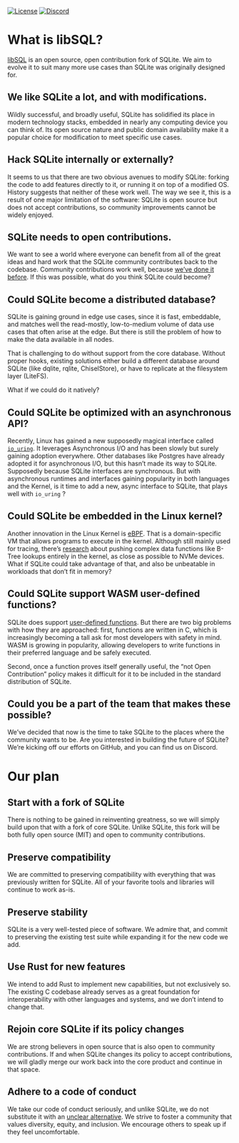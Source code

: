 
[![License](https://img.shields.io/badge/license-MIT-blue)](https://github.com/libsql/libsql/blob/master/LICENSE.md)
[![Discord](https://img.shields.io/discord/1026540227218640906?color=5865F2&label=discord&logo=discord&logoColor=8a9095)](https://discord.gg/TxwbQTWHSr)


# What is libSQL?

[libSQL](https://libsql.org) is an open source, open contribution fork of SQLite. We aim to evolve it to suit many more use cases than SQLite was originally designed for.

## We like SQLite a lot, and with modifications.

Wildly successful, and broadly useful, SQLite has solidified its place in modern technology stacks, embedded in nearly any computing device you can think of. Its open source nature and public domain availability make it a popular choice for modification to meet specific use cases.

## Hack SQLite internally or externally?
It seems to us that there are two obvious avenues to modify SQLite: forking the code to add features directly to it, or running it on top of a modified OS. History suggests that neither of these work well. The way we see it, this is a result of one major limitation of the software: SQLite is open source but does not accept contributions, so community improvements cannot be widely enjoyed.

## SQLite needs to open contributions.
We want to see a world where everyone can benefit from all of the great ideas and hard work that the SQLite community contributes back to the codebase.  Community contributions work well, because [we’ve done it before][qemu-sqlite]. If this was possible, what do you think SQLite could become?

## Could SQLite become a distributed database?

SQLite is gaining ground in edge use cases, since it is fast, embeddable, and matches well the read-mostly, low-to-medium volume of data use cases that often arise at the edge. But there is still the problem of how to make the data available in all nodes.

That is challenging to do without support from the core database. Without proper hooks, existing solutions either build a different database around SQLite (like dqlite, rqlite, ChiselStore), or have to replicate at the filesystem layer (LiteFS).

What if we could do it natively?

## Could SQLite be optimized with an asynchronous API?

Recently, Linux has gained a new supposedly magical interface called [`io_uring`](https://www.theregister.com/2022/09/16/column/). It leverages Asynchronous I/O and has been slowly but surely gaining adoption everywhere. Other databases like Postgres have already adopted it for asynchronous I/O, but this hasn’t made its way to SQLite. Supposedly because SQLite interfaces are synchronous. But with asynchronous runtimes and interfaces gaining popularity in both languages and the Kernel, is it time to add a new, async interface to SQLite, that plays well with `io_uring` ?

## Could SQLite be embedded in the Linux kernel?

Another innovation in the Linux Kernel is [eBPF](https://www.scylladb.com/2020/05/05/how-io_uring-and-ebpf-will-revolutionize-programming-in-linux/). That is a domain-specific VM that allows programs to execute in the kernel. Although still mainly used for tracing, there’s [research](https://www.asafcidon.com/uploads/5/9/7/0/59701649/xrp.pdf) about pushing complex data functions like B-Tree lookups entirely in the kernel, as close as possible to NVMe devices. What if SQLite could take advantage of that, and also be unbeatable in workloads that don’t fit in memory?
 
## Could SQLite support WASM user-defined functions?

SQLite does support [user-defined functions](http://www.sqlite.org/c3ref/create_function.html). But there are two big problems with how they are approached: first, functions are written in C, which is increasingly becoming a tall ask for most developers with safety in mind. WASM is growing in popularity, allowing developers to write functions in their preferred language and be safely executed.

Second, once a function proves itself generally useful, the “not Open Contribution” policy makes it difficult for it to be included in the standard distribution of SQLite.

## Could you be a part of the team that makes these possible?
We’ve decided that now is the time to take SQLite to the places where the community wants to be.  Are you interested in building the future of SQLite? We’re kicking off our efforts on GitHub, and you can find us on Discord.


# Our plan

## Start with a fork of SQLite
There is nothing to be gained in reinventing greatness, so we will simply build upon that with a fork of core SQLite.  Unlike SQLite, this fork will be both fully open source (MIT) and open to community contributions.

## Preserve compatibility
We are committed to preserving compatibility with everything that was previously written for SQLite.  All of your favorite tools and libraries will continue to work as-is.

## Preserve stability
SQLite is a very well-tested piece of software.  We admire that, and commit to preserving the existing test suite while expanding it for the new code we add.

## Use Rust for new features
We intend to add Rust to implement new capabilities, but not exclusively so.  The existing C codebase already serves as a great foundation for interoperability with other languages and systems, and we don’t intend to change that.

## Rejoin core SQLite if its policy changes
We are strong believers in open source that is also open to community contributions. If and when SQLite changes its policy to accept contributions, we will gladly merge our work back into the core product and continue in that space.

## Adhere to a code of conduct
We take our code of conduct seriously, and unlike SQLite, we do not substitute it with an [unclear alternative](https://sqlite.org/codeofethics.html).  We strive to foster a community that values diversity, equity, and inclusion.  We encourage others to speak up if they feel uncomfortable.

[qemu-sqlite]: https://glaubercosta-11125.medium.com/sqlite-qemu-all-over-again-aedad19c9a1c
